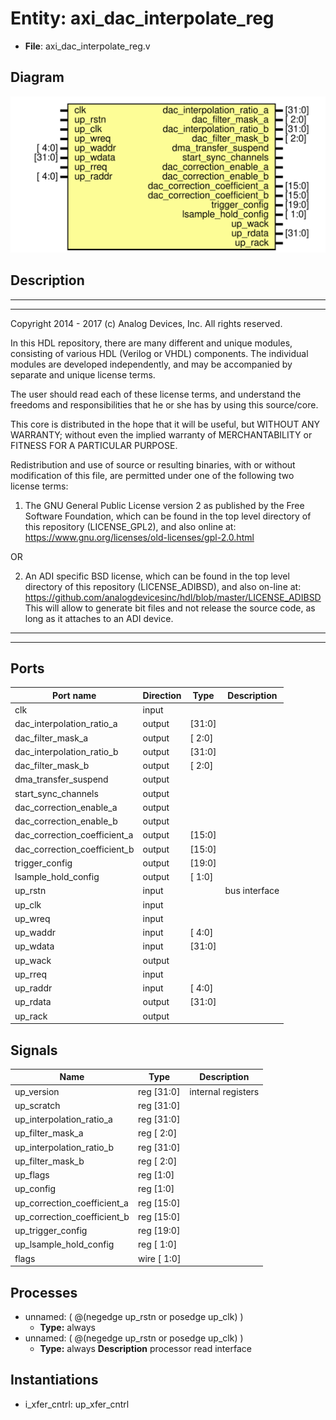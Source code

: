 # Entity: axi_dac_interpolate_reg

- **File**: axi_dac_interpolate_reg.v
## Diagram

![Diagram](axi_dac_interpolate_reg.svg "Diagram")
## Description

 ***************************************************************************
 ***************************************************************************
 Copyright 2014 - 2017 (c) Analog Devices, Inc. All rights reserved.

 In this HDL repository, there are many different and unique modules, consisting
 of various HDL (Verilog or VHDL) components. The individual modules are
 developed independently, and may be accompanied by separate and unique license
 terms.

 The user should read each of these license terms, and understand the
 freedoms and responsibilities that he or she has by using this source/core.

 This core is distributed in the hope that it will be useful, but WITHOUT ANY
 WARRANTY; without even the implied warranty of MERCHANTABILITY or FITNESS FOR
 A PARTICULAR PURPOSE.

 Redistribution and use of source or resulting binaries, with or without modification
 of this file, are permitted under one of the following two license terms:

   1. The GNU General Public License version 2 as published by the
      Free Software Foundation, which can be found in the top level directory
      of this repository (LICENSE_GPL2), and also online at:
      <https://www.gnu.org/licenses/old-licenses/gpl-2.0.html>

 OR

   2. An ADI specific BSD license, which can be found in the top level directory
      of this repository (LICENSE_ADIBSD), and also on-line at:
      https://github.com/analogdevicesinc/hdl/blob/master/LICENSE_ADIBSD
      This will allow to generate bit files and not release the source code,
      as long as it attaches to an ADI device.

 ***************************************************************************
 ***************************************************************************

## Ports

| Port name                    | Direction | Type   | Description    |
| ---------------------------- | --------- | ------ | -------------- |
| clk                          | input     |        |                |
| dac_interpolation_ratio_a    | output    | [31:0] |                |
| dac_filter_mask_a            | output    | [ 2:0] |                |
| dac_interpolation_ratio_b    | output    | [31:0] |                |
| dac_filter_mask_b            | output    | [ 2:0] |                |
| dma_transfer_suspend         | output    |        |                |
| start_sync_channels          | output    |        |                |
| dac_correction_enable_a      | output    |        |                |
| dac_correction_enable_b      | output    |        |                |
| dac_correction_coefficient_a | output    | [15:0] |                |
| dac_correction_coefficient_b | output    | [15:0] |                |
| trigger_config               | output    | [19:0] |                |
| lsample_hold_config          | output    | [ 1:0] |                |
| up_rstn                      | input     |        |  bus interface |
| up_clk                       | input     |        |                |
| up_wreq                      | input     |        |                |
| up_waddr                     | input     | [ 4:0] |                |
| up_wdata                     | input     | [31:0] |                |
| up_wack                      | output    |        |                |
| up_rreq                      | input     |        |                |
| up_raddr                     | input     | [ 4:0] |                |
| up_rdata                     | output    | [31:0] |                |
| up_rack                      | output    |        |                |
## Signals

| Name                        | Type           | Description          |
| --------------------------- | -------------- | -------------------- |
| up_version                  | reg     [31:0] |  internal registers  |
| up_scratch                  | reg     [31:0] |                      |
| up_interpolation_ratio_a    | reg     [31:0] |                      |
| up_filter_mask_a            | reg     [ 2:0] |                      |
| up_interpolation_ratio_b    | reg     [31:0] |                      |
| up_filter_mask_b            | reg     [ 2:0] |                      |
| up_flags                    | reg     [1:0]  |                      |
| up_config                   | reg     [1:0]  |                      |
| up_correction_coefficient_a | reg     [15:0] |                      |
| up_correction_coefficient_b | reg     [15:0] |                      |
| up_trigger_config           | reg     [19:0] |                      |
| up_lsample_hold_config      | reg     [ 1:0] |                      |
| flags                       | wire [ 1:0]    |                      |
## Processes
- unnamed: ( @(negedge up_rstn or posedge up_clk) )
  - **Type:** always
- unnamed: ( @(negedge up_rstn or posedge up_clk) )
  - **Type:** always
**Description**
 processor read interface 
## Instantiations

- i_xfer_cntrl: up_xfer_cntrl
